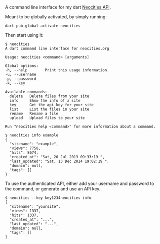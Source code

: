 A command line interface for my dart [Neocities API](https://github.com/natebot13/neocities_dart).

Meant to be globally activated, by simply running:

`dart pub global activate neocities`

Then start using it:

```
$ neocities
A dart command line interface for neocities.org

Usage: neocities <command> [arguments]

Global options:
-h, --help        Print this usage information.
-u, --username
-p, --password
-k, --key

Available commands:
  delete   Delete files from your site
  info     Show the info of a site
  key      Get the api key for your site
  list     List the files in your site
  rename   Rename a file
  upload   Upload files to your site

Run "neocities help <command>" for more information about a command.
```

```
$ neocities info example
{
  "sitename": "example",
  "views": 7758,
  "hits": 8674,
  "created_at": "Sat, 20 Jul 2013 09:33:19 ",
  "last_updated": "Sat, 13 Dec 2014 19:02:19 ",
  "domain": null,
  "tags": []
}
```

To use the authenticated API, either add your username and password to the command, or generate and use an API key.

```
$ neocities --key key1234neocities info
{
  "sitename": "yoursite",
  "views": 1337,
  "hits": 1337,
  "created_at": "...",
  "last_updated": "...",
  "domain": null,
  "tags": []
}
```